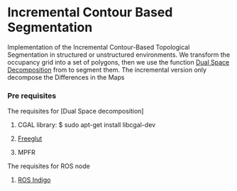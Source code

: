 # Incremental Contour Based Segmentation #

Implementation of the Incremental Contour-Based Topological Segmentation  in structured or unstructured environments.
We transform the occupancy grid into a set of polygons, then we use the function  [Dual Space Decomposition](http://masc.cs.gmu.edu/wiki/Dude2D) from to segment them. The incremental version only decompose the Differences in the Maps



### Pre requisites ###

The requisites for [Dual Space decomposition]

1. CGAL library:
                $ sudo apt-get install libcgal-dev

2. [Freeglut](http://freeglut.sourceforge.net/)

3. MPFR

The requisites for ROS node

1. [ROS Indigo](http://wiki.ros.org/indigo)



